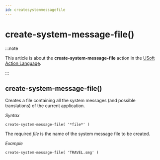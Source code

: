 ```yaml
---
id: createsystemmessagefile
---
```


# create-system-message-file()




:::note

This article is about the **create-system-message-file** action in the [USoft Action Language](/Task_flow/Action_Language_reference/USoft_Action_Language.md).

:::

## **create-system-message-file()**

Creates a file containing all the system messages (and possible translations) of the current application.

*Syntax*

```
create-system-message-file( '*file*' )
```

The required *file* is the name of the system message file to be created.

*Example*

```
create-system-message-file( 'TRAVEL.smg' )
```

 